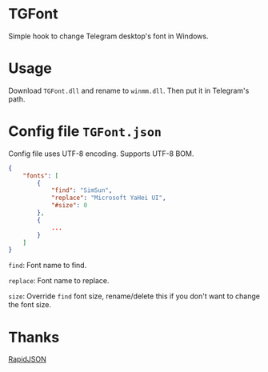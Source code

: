 # TGFont
Simple hook to change Telegram desktop's font in Windows.

# Usage
Download `TGFont.dll` and rename to `winmm.dll`. Then put it in Telegram's path.

# Config file `TGFont.json`
Config file uses UTF-8 encoding. Supports UTF-8 BOM.
```json
{
    "fonts": [
        {
            "find": "SimSun",
            "replace": "Microsoft YaHei UI",
            "#size": 0
        },
        {
            ...
        }
    ]
}
```
`find`: Font name to find.

`replace`: Font name to replace.

`size`: Override `find` font size, rename/delete this if you don't want to change the font size.

# Thanks
[RapidJSON](http://rapidjson.org/)
